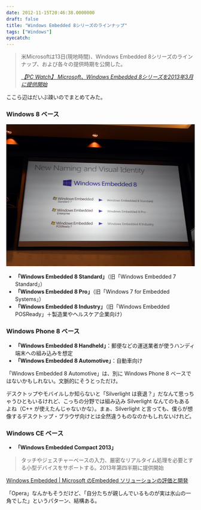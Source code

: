```yaml
---
date: 2012-11-15T20:46:38.0000000
draft: false
title: "Windows Embedded 8シリーズのラインナップ"
tags: ["Windows"]
eyecatch: 
---
```


<blockquote cite="http://pc.watch.impress.co.jp/docs/news/20121115_573155.html">
<p>米Microsoftは13日(現地時間)、Windows Embedded 8シリーズのラインナップ、および各々の提供時期を公開した。</p>

<cite><a href="http://pc.watch.impress.co.jp/docs/news/20121115_573155.html">&#x3010;PC Watch&#x3011; Microsoft&#x3001;Windows Embedded 8&#x30B7;&#x30EA;&#x30FC;&#x30BA;&#x3092;2013&#x5E74;3&#x6708;&#x306B;&#x63D0;&#x4F9B;&#x958B;&#x59CB;</a></cite>
</blockquote>
<p>ここら辺はだいぶ疎いのでまとめてみた。</p>

<div class="section">
<h3>Windows 8 ベース</h3>
<p><img src="20121113113315.jpg" alt="f:id:daruyanagi:20121113113315j:plain" title="f:id:daruyanagi:20121113113315j:plain" class="hatena-fotolife"></p>

<ul>
<li><b>「Windows Embedded 8 Standard」</b>（旧「Windows Embedded 7 Standard」）</li>
<li><b>「Windows Embedded 8 Pro」</b>（旧「Windows 7 for Embedded Systems」）</li>
<li><b>「Windows Embedded 8 Industry」</b>（旧「Windows Embedded POSReady」＋製造業やヘルスケア企業向け）</li>
</ul>
</div>
<div class="section">
<h3>Windows Phone 8 ベース</h3>

<ul>
<li><b>「Windows Embedded 8 Handheld」</b>：郵便などの運送業者が使うハンディ端末への組み込みを想定</li>
<li><b>「Windows Embedded 8 Automotive」</b>：自動車向け</li>
</ul><p>「Windows Embedded 8 Automotive」は、別に Windows Phone 8 ベースではないかもしれない。文脈的にそうとっただけ。</p><p>デスクトップやモバイルしか知らないと「Silverlight は衰退？」だなんて思っちゃうひともいるけれど、こっちの分野では組み込み Silverlight なんてのもあるよね（C++ が使えたんじゃないかな）。まぁ、Silverlight と言っても、僕らが想像するデスクトップ・ブラウザ向けとは全然違うものなのかもしれないけれど。</p>

</div>
<div class="section">
<h3>Windows CE ベース</h3>

<ul>
<li><b>「Windows Embedded Compact 2013」</b></li>
</ul>
<blockquote>
<p>タッチやジェスチャーベースの入力、厳密なリアルタイム処理を必要とする小型デバイスをサポートする。2013年第四半期に提供開始</p>

</blockquote>
<p><a href="https://www.microsoft.com/windowsembedded/ja-jp/windows-embedded.aspx">Windows Embedded | Microsoft &#x306E;Embedded &#x30BD;&#x30EA;&#x30E5;&#x30FC;&#x30B7;&#x30E7;&#x30F3;&#x306E;&#x8A55;&#x4FA1;&#x3068;&#x958B;&#x767A;</a></p><p>「Opera」なんかもそうだけど、「自分たちが親しんでいるものが実は氷山の一角でした」というパターン、結構ある。</p>

</div>